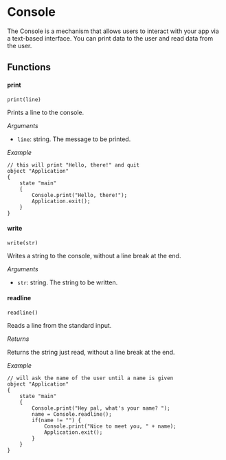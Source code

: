 Console
=======

The Console is a mechanism that allows users to interact with your app via a text-based interface. You can print data to the user and read data from the user.

Functions
---------

#### print

`print(line)`

Prints a line to the console.

*Arguments*

* `line`: string. The message to be printed.

*Example*

```
// this will print "Hello, there!" and quit
object "Application"
{
    state "main"
    {
        Console.print("Hello, there!");
        Application.exit();
    }
}
```

#### write

`write(str)`

Writes a string to the console, without a line break at the end.

*Arguments*

* `str`: string. The string to be written.

#### readline

`readline()`

Reads a line from the standard input.

*Returns*

Returns the string just read, without a line break at the end.

*Example*

```
// will ask the name of the user until a name is given
object "Application"
{
    state "main"
    {
        Console.print("Hey pal, what's your name? ");
        name = Console.readline();
        if(name != "") {
            Console.print("Nice to meet you, " + name);
            Application.exit();
        }
    }
}
```